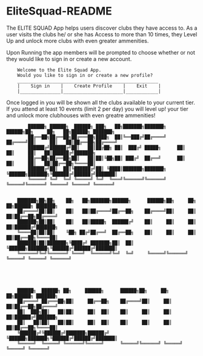 # EliteSquad-README

The ELITE SQUAD App helps users discover clubs they have access to. As a user visits the clubs he/ or she has Access to more than 10 times, they Level Up and unlock more clubs with even greater ammenities. 

Upon Running the app members will be prompted to choose whether or not they would like to sign in or create a new account.


        Welcome to the Elite Squad App.          
        Would you like to sign in or create a new profile? 
        ____________________________________________________
        |    Sign in    |    Create Profile    |    Exit    |
        |_______________|______________________|____________|
   
Once logged in you will be shown all the clubs available to your current tier.
If you attend at least 10 events (limit 2 per day) you will level up! your tier and unlock more clubhouses with even greatre ammenities!






            ██████╗ ██████╗  ██████╗ ███╗   ██╗███████╗███████╗     ██████╗██╗     ██╗   ██╗██████╗ ███████╗
            ██╔══██╗██╔══██╗██╔═══██╗████╗  ██║╚══███╔╝██╔════╝    ██╔════╝██║     ██║   ██║██╔══██╗██╔════╝
            ██████╔╝██████╔╝██║   ██║██╔██╗ ██║  ███╔╝ █████╗      ██║     ██║     ██║   ██║██████╔╝███████╗
            ██╔══██╗██╔══██╗██║   ██║██║╚██╗██║ ███╔╝  ██╔══╝      ██║     ██║     ██║   ██║██╔══██╗╚════██║
            ██████╔╝██║  ██║╚██████╔╝██║ ╚████║███████╗███████╗    ╚██████╗███████╗╚██████╔╝██████╔╝███████║
            ╚═════╝ ╚═╝  ╚═╝ ╚═════╝ ╚═╝  ╚═══╝╚══════╝╚══════╝     ╚═════╝╚══════╝ ╚═════╝ ╚═════╝ ╚══════╝


        ███████╗██╗██╗    ██╗   ██╗███████╗██████╗      ██████╗██╗     ██╗   ██╗██████╗ ███████╗
        ██╔════╝██║██║    ██║   ██║██╔════╝██╔══██╗    ██╔════╝██║     ██║   ██║██╔══██╗██╔════╝
        ███████╗██║██║    ██║   ██║█████╗  ██████╔╝    ██║     ██║     ██║   ██║██████╔╝███████╗
        ╚════██║██║██║    ╚██╗ ██╔╝██╔══╝  ██╔══██╗    ██║     ██║     ██║   ██║██╔══██╗╚════██║
        ███████║██║███████╗╚████╔╝ ███████╗██║  ██║    ╚██████╗███████╗╚██████╔╝██████╔╝███████║
        ╚══════╝╚═╝╚══════╝ ╚═══╝  ╚══════╝╚═╝  ╚═╝     ╚═════╝╚══════╝ ╚═════╝ ╚═════╝ ╚══════╝





        ██████╗  ██████╗ ██╗     ██████╗      ██████╗██╗     ██╗   ██╗██████╗ ███████╗
        ██╔════╝ ██╔═══██╗██║     ██╔══██╗    ██╔════╝██║     ██║   ██║██╔══██╗██╔════╝
        ██║  ███╗██║   ██║██║     ██║  ██║    ██║     ██║     ██║   ██║██████╔╝███████╗
        ██║   ██║██║   ██║██║     ██║  ██║    ██║     ██║     ██║   ██║██╔══██╗╚════██║
        ╚██████╔╝╚██████╔╝███████╗██████╔╝    ╚██████╗███████╗╚██████╔╝██████╔╝███████║
        ╚═════╝  ╚═════╝ ╚══════╝╚═════╝      ╚═════╝╚══════╝ ╚═════╝ ╚═════╝ ╚══════╝
                                                                                    
